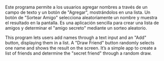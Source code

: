 Este programa permite a los usuarios agregar nombres a través de un campo de texto y un botón de "Agregar", mostrándolos en una lista. Un botón de "Sortear Amigo" selecciona aleatoriamente un nombre y muestra el resultado en la pantalla. Es una aplicación sencilla para crear una lista de amigos y determinar el "amigo secreto" mediante un sorteo aleatorio.

This program lets users add names through a text input and an "Add" button, displaying them in a list. A "Draw Friend" button randomly selects one name and shows the result on the screen. It’s a simple app to create a list of friends and determine the "secret friend" through a random draw.